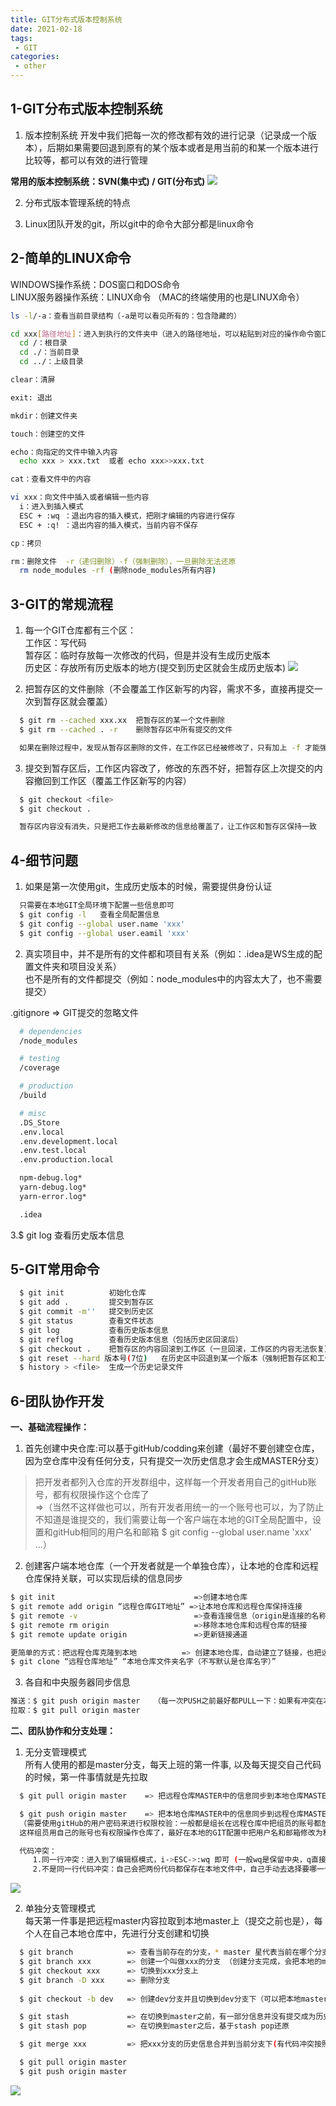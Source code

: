 ```yaml
---
title: GIT分布式版本控制系统
date: 2021-02-18
tags:
 - GIT
categories: 
 - other
---
```


## 1-GIT分布式版本控制系统
  1. 版本控制系统
    开发中我们把每一次的修改都有效的进行记录（记录成一个版本），后期如果需要回退到原有的某个版本或者是用当前的和某一个版本进行比较等，都可以有效的进行管理  
  
  **常用的版本控制系统：SVN(集中式) / GIT(分布式)**
  ![](https://leoamazing.gitee.io/blog/img/other/2021/0218/1.png)

  2. 分布式版本管理系统的特点

  3. Linux团队开发的git，所以git中的命令大部分都是linux命令

## 2-简单的LINUX命令
  WINDOWS操作系统：DOS窗口和DOS命令  
  LINUX服务器操作系统：LINUX命令 （MAC的终端使用的也是LINUX命令）

```bash
ls -l/-a：查看当前目录结构（-a是可以看见所有的：包含隐藏的）

cd xxx[路径地址]：进入到执行的文件夹中（进入的路径地址，可以粘贴到对应的操作命令窗口中）
  cd /：根目录
  cd ./：当前目录
  cd ../：上级目录

clear：清屏

exit: 退出

mkdir：创建文件夹

touch：创建空的文件

echo：向指定的文件中输入内容
  echo xxx > xxx.txt  或者 echo xxx>>xxx.txt

cat：查看文件中的内容

vi xxx：向文件中插入或者编辑一些内容
  i：进入到插入模式
  ESC + :wq ：退出内容的插入模式，把刚才编辑的内容进行保存
  ESC + :q! ：退出内容的插入模式，当前内容不保存

cp：拷贝

rm：删除文件  -r（递归删除）-f（强制删除），一旦删除无法还原
  rm node_modules -rf (删除node_modules所有内容)
```

## 3-GIT的常规流程
  1. 每一个GIT仓库都有三个区：  
  工作区：写代码  
  暂存区：临时存放每一次修改的代码，但是并没有生成历史版本  
  历史区：存放所有历史版本的地方(提交到历史区就会生成历史版本)
  ![](https://leoamazing.gitee.io/blog/img/other/2021/0218/2.png)

  2. 把暂存区的文件删除（不会覆盖工作区新写的内容，需求不多，直接再提交一次到暂存区就会覆盖）
  ```bash
    $ git rm --cached xxx.xx  把暂存区的某一个文件删除
    $ git rm --cached . -r    删除暂存区中所有提交的文件 

    如果在删除过程中，发现从暂存区删除的文件，在工作区已经被修改了，只有加上 -f 才能强制从暂存区把内容删除掉
  ```

  3. 提交到暂存区后，工作区内容改了，修改的东西不好，把暂存区上次提交的内容撤回到工作区（覆盖工作区新写的内容）
  ```bash
    $ git checkout <file>
    $ git checkout .  

    暂存区内容没有消失，只是把工作去最新修改的信息给覆盖了，让工作区和暂存区保持一致
  ```

## 4-细节问题
  1. 如果是第一次使用git，生成历史版本的时候，需要提供身份认证
  ```bash
    只需要在本地GIT全局环境下配置一些信息即可
    $ git config -l   查看全局配置信息
    $ git config --global user.name 'xxx'
    $ git config --global user.eamil 'xxx'
  ```

  2. 真实项目中，并不是所有的文件都和项目有关系（例如：.idea是WS生成的配置文件夹和项目没关系）  
  也不是所有的文件都提交（例如：node_modules中的内容太大了，也不需要提交）

  .gitignore => GIT提交的忽略文件
  ```bash
    # dependencies
    /node_modules

    # testing
    /coverage

    # production
    /build

    # misc
    .DS_Store
    .env.local
    .env.development.local
    .env.test.local
    .env.production.local

    npm-debug.log*
    yarn-debug.log*
    yarn-error.log*

    .idea
  ```

  3.$ git log 查看历史版本信息

## 5-GIT常用命令
```bash
  $ git init          初始化仓库
  $ git add .         提交到暂存区
  $ git commit -m''   提交到历史区
  $ git status        查看文件状态
  $ git log           查看历史版本信息
  $ git reflog        查看历史版本信息（包括历史区回滚后）
  $ git checkout .    把暂存区的内容回滚到工作区（一旦回滚，工作区的内容无法恢复）
  $ git reset --hard 版本号(7位)   在历史区中回退到某一个版本（强制把暂存区和工作区都变成回退后的版本）
  $ history > <file>  生成一个历史记录文件
```

## 6-团队协作开发
**一、基础流程操作：**
1. 首先创建中央仓库:可以基于gitHub/codding来创建（最好不要创建空仓库，因为空仓库中没有任何分支，只有提交一次历史信息才会生成MASTER分支）

>把开发者都列入仓库的开发群组中，这样每一个开发者用自己的gitHub账号，都有权限操作这个仓库了  
>=>（当然不这样做也可以，所有开发者用统一的一个账号也可以，为了防止不知道是谁提交的，我们需要让每一个客户端在本地的GIT全局配置中，设置和gitHub相同的用户名和邮箱 $ git config --global user.name 'xxx' ...） 

2. 创建客户端本地仓库（一个开发者就是一个单独仓库），让本地的仓库和远程仓库保持关联，可以实现后续的信息同步
```bash
$ git init                               =>创建本地仓库
$ git remote add origin “远程仓库GIT地址” =>让本地仓库和远程仓库保持连接
$ git remote -v                          =>查看连接信息（origin是连接的名称，一般都用这个名字，也可以随便设置）
$ git remote rm origin                   =>移除本地仓库和远程仓库的链接
$ git remote update origin               =>更新链接通道

更简单的方式：把远程仓库克隆到本地          => 创建本地仓库，自动建立了链接，也把远程仓库中的内容同步到本地
$ git clone “远程仓库地址” “本地仓库文件夹名字（不写默认是仓库名字）”
```

3. 各自和中央服务器同步信息
```bash
推送：$ git push origin master   （每一次PUSH之前最好都PULL一下：如果有冲突在本地处理一下冲突，然后再推送）
拉取：$ git pull origin master
```

**二、团队协作和分支处理：**
1. 无分支管理模式   
所有人使用的都是master分支，每天上班的第一件事, 以及每天提交自己代码的时候，第一件事情就是先拉取
```bash
  $ git pull origin master    => 把远程仓库MASTER中的信息同步到本地仓库MASTER中

  $ git push origin master    => 把本地仓库MASTER中的信息同步到远程仓库MASTER中  
  （需要使用gitHub的用户密码来进行权限校验：一般都是组长在远程仓库中把组员的账号都放到小组中，  
  这样组员用自己的账号也有权限操作仓库了，最好在本地的GIT配置中把用户名和邮箱修改为和gitHub账号相同的信息）

  代码冲突：
     1.同一行冲突：进入到了编辑框模式，i->ESC->:wq 即可 (一般wq是保留中央，q直接退出保留本地)
     2.不是同一行代码冲突：自己会把两份代码都保存在本地文件中，自己手动去选择要哪一个，改完后重新提交即可
```
![](https://leoamazing.gitee.io/blog/img/other/2021/0218/3.png)

2. 单独分支管理模式   
每天第一件事是把远程master内容拉取到本地master上（提交之前也是），每个人在自己本地仓库中，先进行分支创建和切换
```bash
  $ git branch            => 查看当前存在的分支，* master 星代表当前在哪个分支上
  $ git branch xxx        => 创建一个叫做xxx的分支 （创建分支完成，会把本地的master分支中的内容同步到xxx分支上）  
  $ git checkout xxx      => 切换到xxx分支上
  $ git branch -D xxx     => 删除分支
  
  $ git checkout -b dev   => 创建dev分支并且切换到dev分支下（可以把本地master中的历史信息同步到新创建的dev分支中）

  $ git stash             => 在切换到master之前，有一部分信息并没有提交成为历史版本，为了防止信息的丢失， 
  $ git stash pop         => 在切换到master之后，基于stash pop还原 

  $ git merge xxx         => 把xxx分支的历史信息合并到当前分支下(有代码冲突按照之前的规则修改)

  $ git pull origin master
  $ git push origin master
```
![](https://leoamazing.gitee.io/blog/img/other/2021/0218/4.png)













